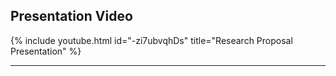 ## Presentation Video

{% include youtube.html id="-zi7ubvqhDs" title="Research Proposal Presentation" %}

---
